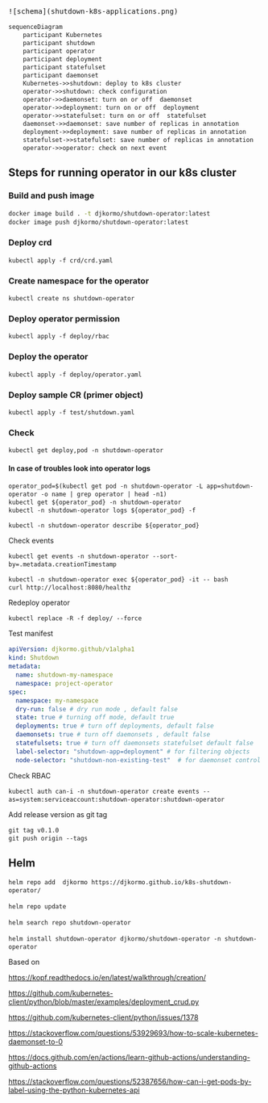 <pre>
![schema](shutdown-k8s-applications.png)
</pre>


```mermaid
sequenceDiagram
    participant Kubernetes
    participant shutdown
    participant operator
    participant deployment
    participant statefulset
    participant daemonset
    Kubernetes->>shutdown: deploy to k8s cluster
    operator->>shutdown: check configuration
    operator->>daemonset: turn on or off  daemonset
    operator->>deployment: turn on or off  deployment
    operator->>statefulset: turn on or off  statefulset
    daemonset->>daemonset: save number of replicas in annotation
    deployment->>deployment: save number of replicas in annotation
    statefulset->>statefulset: save number of replicas in annotation
    operator->>operator: check on next event
```

## Steps for running operator in our k8s cluster

### Build and push image 

```bash
docker image build . -t djkormo/shutdown-operator:latest 
docker image push djkormo/shutdown-operator:latest
```

### Deploy crd

```console 
kubectl apply -f crd/crd.yaml 
```

### Create namespace for the operator

```console 
kubectl create ns shutdown-operator
```


### Deploy operator permission

```console 
kubectl apply -f deploy/rbac 
```

### Deploy the operator

```console 
kubectl apply -f deploy/operator.yaml 
```

### Deploy sample CR (primer object)

```console 
kubectl apply -f test/shutdown.yaml 
```

### Check 

``` 
kubectl get deploy,pod -n shutdown-operator 
```

#### In case of troubles look into operator logs

```
operator_pod=$(kubectl get pod -n shutdown-operator -L app=shutdown-operator -o name | grep operator | head -n1)
kubectl get ${operator_pod} -n shutdown-operator
kubectl -n shutdown-operator logs ${operator_pod} -f 
```

```
kubectl -n shutdown-operator describe ${operator_pod}
```


Check events

```
kubectl get events -n shutdown-operator --sort-by=.metadata.creationTimestamp
```

```
kubectl -n shutdown-operator exec ${operator_pod} -it -- bash
curl http://localhost:8080/healthz

```

Redeploy operator
```
kubectl replace -R -f deploy/ --force
```

Test manifest

```yaml
apiVersion: djkormo.github/v1alpha1
kind: Shutdown
metadata:
  name: shutdown-my-namespace
  namespace: project-operator
spec:
  namespace: my-namespace
  dry-run: false # dry run mode , default false
  state: true # turning off mode, default true
  deployments: true # turn off deployments, default false
  daemonsets: true # turn off daemonsets , default false
  statefulsets: true # turn off daemonsets statefulset default false 
  label-selector: "shutdown-app=deployment" # for filtering objects
  node-selector: "shutdown-non-existing-test"  # for daemonset control

```


Check RBAC

```
kubectl auth can-i -n shutdown-operator create events --as=system:serviceaccount:shutdown-operator:shutdown-operator
```

Add release version as git tag

```
git tag v0.1.0
git push origin --tags

```

## Helm

```console
helm repo add  djkormo https://djkormo.github.io/k8s-shutdown-operator/

helm repo update

helm search repo shutdown-operator

helm install shutdown-operator djkormo/shutdown-operator -n shutdown-operator
```


Based on 

https://kopf.readthedocs.io/en/latest/walkthrough/creation/

https://github.com/kubernetes-client/python/blob/master/examples/deployment_crud.py

https://github.com/kubernetes-client/python/issues/1378

https://stackoverflow.com/questions/53929693/how-to-scale-kubernetes-daemonset-to-0

https://docs.github.com/en/actions/learn-github-actions/understanding-github-actions

https://stackoverflow.com/questions/52387656/how-can-i-get-pods-by-label-using-the-python-kubernetes-api




